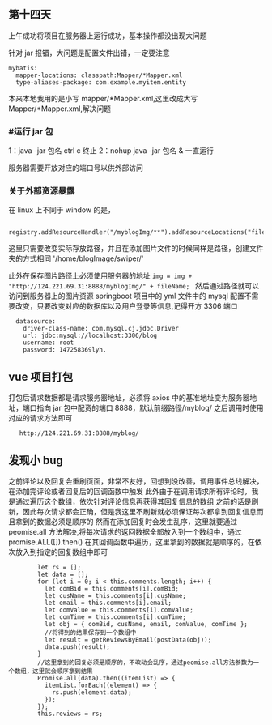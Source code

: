 ## 第十四天

上午成功将项目在服务器上运行成功，基本操作都没出现大问题

针对 jar 报错，大问题是配置文件出错，一定要注意

```
mybatis:
  mapper-locations: classpath:Mapper/*Mapper.xml
  type-aliases-package: com.example.myitem.entity
```

本来本地我用的是小写 mapper/*Mapper.xml,这里改成大写 Mapper/*Mapper.xml,解决问题

### #运行 jar 包

1：java -jar 包名 ctrl c 终止
2：nohup java -jar 包名 & 一直运行

服务器需要开放对应的端口号以供外部访问

### 关于外部资源暴露

在 linux 上不同于 window 的是，

```
 registry.addResourceHandler("/myblogImg/**").addResourceLocations("file:/home/blogImage");

```

这里只需要改变实际存放路径，并且在添加图片文件的时候同样是路径，创建文件夹的方式相同 '/home/blogImage/swiper/'

此外在保存图片路径上必须使用服务器的地址 `img = img + "http://124.221.69.31:8888/myblogImg/" + fileName; `
然后通过路径就可以访问到服务器上的图片资源
springboot 项目中的 yml 文件中的 mysql 配置不需要改变，只要改变对应的数据库以及用户登录等信息,记得开方 3306 端口

```
  datasource:
    driver-class-name: com.mysql.cj.jdbc.Driver
    url: jdbc:mysql://localhost:3306/blog
    username: root
    password: 147258369lyh.
```

## vue 项目打包

打包后请求数据都是请求服务器地址，必须将 axios 中的基准地址变为服务器地址，端口指向 jar 包中配资的端口 8888，默认前缀路径/myblog/
之后调用时使用对应的请求方法即可

```
   http://124.221.69.31:8888/myblog/
```

## 发现小 bug

之前评论以及回复会重刷页面，非常不友好，回想到没改善，调用事件总线解决，在添加完评论或者回复后的回调函数中触发
此外由于在调用请求所有评论时，我是通过遍历这个数组，依次针对评论信息再获得其回复信息的数组
之前的话是刷新，因此每次请求都会正确，但是我这里不刷新就必须保证每次都拿到回复信息而且拿到的数据必须是顺序的
然而在添加回复时会发生乱序，这里就要通过 peomise.all 方法解决,将每次请求的返回数据全部放入到一个数组中，通过 promise.ALL([]).then()
在其回调函数中遍历，这里拿到的数据就是顺序的，在依次放入到指定的回复数组中即可

```
        let rs = [];
        let data = [];
        for (let i = 0; i < this.comments.length; i++) {
          let comBid = this.comments[i].comBid;
          let cusName = this.comments[i].cusName;
          let email = this.comments[i].email;
          let comValue = this.comments[i].comValue;
          let comTime = this.comments[i].comTime;
          let obj = { comBid, cusName, email, comValue, comTime };
          //将得到的结果保存到一个数组中
          let result = getReviewsByEmail(postData(obj));
          data.push(result);
        }
        //这里拿到的回复必须是顺序的，不改动会乱序，通过peomise.all方法参数为一个数组，这里就会顺序拿到结果
        Promise.all(data).then((itemList) => {
          itemList.forEach((element) => {
            rs.push(element.data);
          });
        });
        this.reviews = rs;
```
